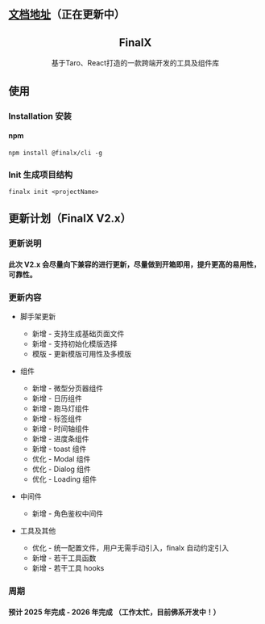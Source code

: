 ## [文档地址](https://finalx.vercel.app)（正在更新中）

<h2 align="center">FinalX</h2>
<p align="center">基于Taro、React打造的一款跨端开发的工具及组件库</p>

## 使用

### Installation 安装

#### npm

```shell
npm install @finalx/cli -g
```

### Init 生成项目结构

```shell
finalx init <projectName>
```

## 更新计划（FinalX V2.x）

### 更新说明

#### 此次 V2.x 会尽量向下兼容的进行更新，尽量做到开箱即用，提升更高的易用性，可靠性。

### 更新内容

- 脚手架更新

  - 新增 - 支持生成基础页面文件
  - 新增 - 支持初始化模版选择
  - 模版 - 更新模版可用性及多模版

- 组件

  - 新增 - 微型分页器组件
  - 新增 - 日历组件
  - 新增 - 跑马灯组件
  - 新增 - 标签组件
  - 新增 - 时间轴组件
  - 新增 - 进度条组件
  - 新增 - toast 组件
  - 优化 - Modal 组件
  - 优化 - Dialog 组件
  - 优化 - Loading 组件

- 中间件

  - 新增 - 角色鉴权中间件

- 工具及其他

  - 优化 - 统一配置文件，用户无需手动引入，finalx 自动约定引入
  - 新增 - 若干工具函数
  - 新增 - 若干工具 hooks

### 周期

#### 预计 2025 年完成 - 2026 年完成 （工作太忙，目前佛系开发中！）
